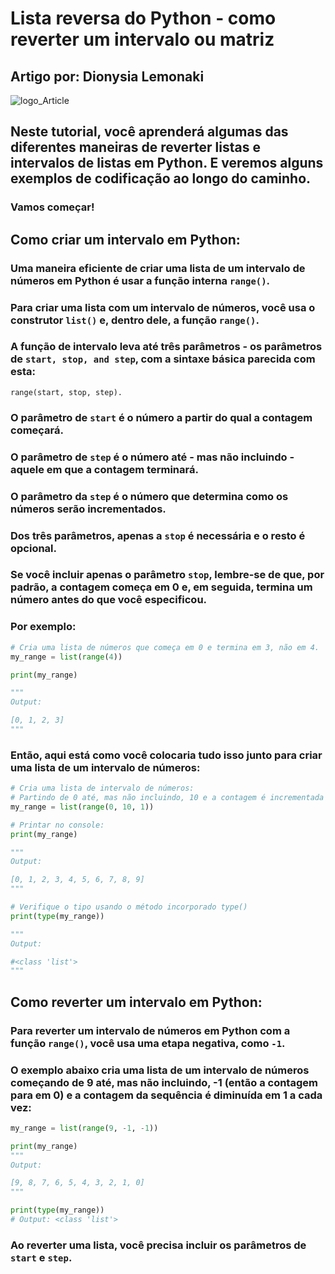 # Lista reversa do Python - como reverter um intervalo ou matriz

## Artigo por: Dionysia Lemonaki

![logo_Article](https://www.freecodecamp.org/news/content/images/size/w2000/2021/11/markus-winkler-Q2J2qQsoYH8-unsplash.jpg)

## Neste tutorial, você aprenderá algumas das diferentes maneiras de reverter listas e intervalos de listas em Python. E veremos alguns exemplos de codificação ao longo do caminho.

### Vamos começar!

## Como criar um intervalo em Python:

### Uma maneira eficiente de criar uma lista de um intervalo de números em Python é usar a função interna `range()`.

### Para criar uma lista com um intervalo de números, você usa o construtor `list()` e, dentro dele, a função `range()`.

### A função de intervalo leva até três parâmetros - os parâmetros de `start, stop, and step`, com a sintaxe básica parecida com esta:

`range(start, stop, step).`

### O parâmetro de `start` é o número a partir do qual a contagem começará.

### O parâmetro de `step` é o número até - mas não incluindo - aquele em que a contagem terminará.

### O parâmetro da `step` é o número que determina como os números serão incrementados.

### Dos três parâmetros, apenas a `stop` é necessária e o resto é opcional.

### Se você incluir apenas o parâmetro `stop`, lembre-se de que, por padrão, a contagem começa em 0 e, em seguida, termina um número antes do que você especificou.

### Por exemplo:

```python
# Cria uma lista de números que começa em 0 e termina em 3, não em 4.
my_range = list(range(4))

print(my_range)

"""
Output:

[0, 1, 2, 3]
"""
```

### Então, aqui está como você colocaria tudo isso junto para criar uma lista de um intervalo de números:

```python
# Cria uma lista de intervalo de números:
# Partindo de 0 até, mas não incluindo, 10 e a contagem é incrementada em 1
my_range = list(range(0, 10, 1))

# Printar no console:
print(my_range)

"""
Output:

[0, 1, 2, 3, 4, 5, 6, 7, 8, 9]
"""

# Verifique o tipo usando o método incorporado type()
print(type(my_range))

"""
Output:

#<class 'list'>
"""
```

## Como reverter um intervalo em Python:

### Para reverter um intervalo de números em Python com a função `range()`, você usa uma etapa negativa, como `-1`.

### O exemplo abaixo cria uma lista de um intervalo de números começando de 9 até, mas não incluindo, -1 (então a contagem para em 0) e a contagem da sequência é diminuída em 1 a cada vez:

```python
my_range = list(range(9, -1, -1))

print(my_range)
"""
Output:

[9, 8, 7, 6, 5, 4, 3, 2, 1, 0]
"""

print(type(my_range))
# Output: <class 'list'>
```

### Ao reverter uma lista, você precisa incluir os parâmetros de `start` e `step`.